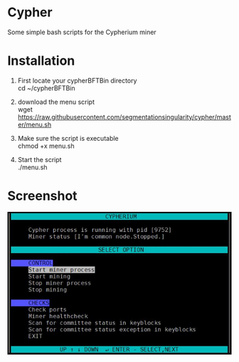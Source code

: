 # Cypher
Some simple bash scripts for the Cypherium miner

# Installation
1. First locate your cypherBFTBin directory</br>
	cd ~/cypherBFTBin
	
3. download the menu script</br>
	wget https://raw.githubusercontent.com/segmentationsingularity/cypher/master/menu.sh
	
5. Make sure the script is executable</br>
	chmod +x menu.sh

5. Start the script</br>
	./menu.sh

# Screenshot
![alt text](https://github.com/segmentationsingularity/cypher/blob/b5b97c6288862fc2de7d71814ca94361cb26f818/menu.jpg?raw=true)
           
